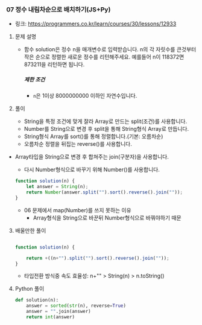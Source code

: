 ### 07 정수 내림차순으로 배치하기(JS+Py)

* 링크: https://programmers.co.kr/learn/courses/30/lessons/12933

1. 문제 설명

   * 함수 solution은 정수 n을 매개변수로 입력받습니다. n의 각 자릿수를 큰것부터 작은 순으로 정렬한 새로운 정수를 리턴해주세요. 예를들어 n이 118372면 873211을 리턴하면 됩니다.

     ##### 제한 조건

     - `n`은 1이상 8000000000 이하인 자연수입니다.

2. 풀이

   * String을 특정 조건에 맞게 잘라 Array로 만드는 split(조건)를 사용합니다.
   * Number를 String으로 변경 후 split을 통해 String형식 Array로 만듭니다.
   * String형식 Array를 sort()를 통해 정렬합니다.(기본: 오름차순)
   * 오름차순 정렬을 뒤집는 reverse()를 사용합니다.
* Array타입을 String으로 변경 후 합쳐주는 join(구분자)을 사용합니다.
   * 다시 Number형식으로 바꾸기 위해 Number()를 사용합니다.
   
   ```js
   function solution(n) {    
       let answer = String(n);
       return Number(answer.split("").sort().reverse().join(""));
   }
   ```
   
   * 06 문제에서 map(Number)를 쓰지 못하는 이유
     * Array형식을 String으로 바꾼뒤 Number형식으로 바꿔야하기 때문
   
3. 배울만한 풀이

   ```js
   
   function solution(n) {
   
       return +((n+"").split("").sort().reverse().join(""));
   }
   ```

   * 타입전환 방식중 속도 효율성: n+"" > String(n) > n.toString()

3. Python 풀이

   ```python
   def solution(n):
       answer = sorted(str(n), reverse=True)
       answer = "".join(answer)
       return int(answer)
   ```

   

